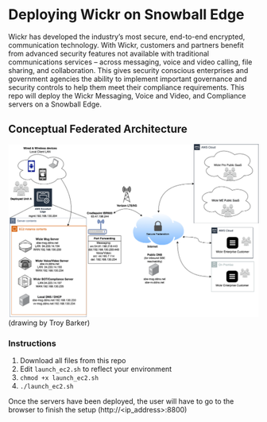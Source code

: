 # Deploying Wickr on Snowball Edge

Wickr has developed the industry’s most secure, end-to-end encrypted, communication technology. With Wickr, customers and partners benefit from advanced security features not available with traditional communications services – across messaging, voice and video calling, file sharing, and collaboration. This gives security conscious enterprises and government agencies the ability to implement important governance and security controls to help them meet their compliance requirements.
This repo will deploy the Wickr Messaging, Voice and Video, and Compliance servers on a Snowball Edge.

## Conceptual Federated Architecture
![Architectural Overview](SBEWickrFederationConcept.drawio.png)
(drawing by Troy Barker)

### Instructions
1. Download all files from this repo
2. Edit `launch_ec2.sh` to reflect your environment
3. `chmod +x launch_ec2.sh`
4. `./launch_ec2.sh`

Once the servers have been deployed, the user will have to go to the browser to finish the setup (http://<ip_address>:8800)
